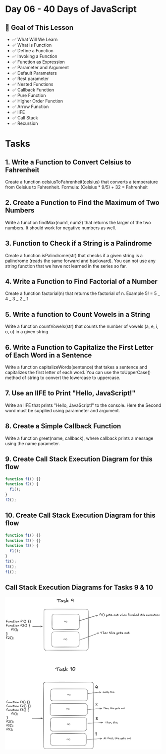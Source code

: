 # Day 06 - 40 Days of JavaScript

## **🎯 Goal of This Lesson**

- ✅ What Will We Learn
- ✅ What is Function
- ✅ Define a Function
- ✅ Invoking a Function
- ✅ Function as Expression
- ✅ Parameter and Argument
- ✅ Default Parameters
- ✅ Rest parameter
- ✅ Nested Functions
- ✅ Callback Function
- ✅ Pure Function
- ✅ Higher Order Function
- ✅ Arrow Function
- ✅ IIFE
- ✅ Call Stack
- ✅ Recursion

# Tasks

## 1. Write a Function to Convert Celsius to Fahrenheit

Create a function celsiusToFahrenheit(celsius) that converts a temperature from Celsius to Fahrenheit.
Formula: (Celsius \* 9/5) + 32 = Fahrenheit

## 2. Create a Function to Find the Maximum of Two Numbers

Write a function findMax(num1, num2) that returns the larger of the two numbers. It should work for negative numbers as well.

## 3. Function to Check if a String is a Palindrome

Create a function isPalindrome(str) that checks if a given string is a palindrome (reads the same forward and backward). You can not use any string function that we have not learned in the series so far.

## 4. Write a Function to Find Factorial of a Number

Create a function factorial(n) that returns the factorial of n.
Example 5! = 5 _ 4 _ 3 _ 2 _ 1

## 5. Write a function to Count Vowels in a String

Write a function countVowels(str) that counts the number of vowels (a, e, i, o, u) in a given string.

## 6. Write a Function to Capitalize the First Letter of Each Word in a Sentence

Write a function capitalizeWords(sentence) that takes a sentence and capitalizes the first letter of each word. You can use the toUpperCase() method of string to convert the lowercase to uppercase.

## 7. Use an IIFE to Print "Hello, JavaScript!"

Write an IIFE that prints "Hello, JavaScript!" to the console. Here the Second word must be supplied using paramneter and argument.

## 8. Create a Simple Callback Function

Write a function greet(name, callback), where callback prints a message using the name parameter.

## 9. Create Call Stack Execution Diagram for this flow

```js
function f1() {}
function f2() {
  f1();
}
f2();
```

## 10. Create Call Stack Execution Diagram for this flow

```js
function f1() {}
function f2() {}
function f3() {
  f1();
}
f2();
f3();
f1();
```

## Call Stack Execution Diagrams for Tasks 9 & 10

![Call Stack Execution Diagrams](task9_task10.png)
